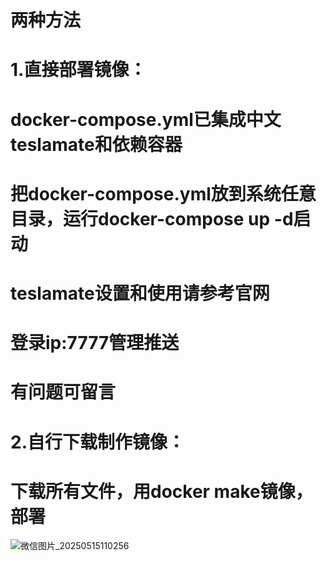 # 两种方法
# 1.直接部署镜像：
#    docker-compose.yml已集成中文teslamate和依赖容器
#    把docker-compose.yml放到系统任意目录，运行docker-compose up -d启动
#    teslamate设置和使用请参考官网
#    登录ip:7777管理推送
#    有问题可留言
# 2.自行下载制作镜像：
#    下载所有文件，用docker make镜像，部署
![微信图片_20250515110256](https://github.com/user-attachments/assets/cdeb81d1-c5d1-452d-820b-cf457682d840)
